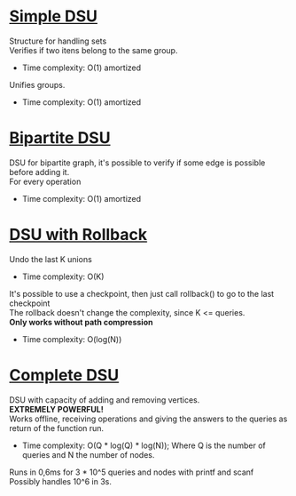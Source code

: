 # [Simple DSU](dsu.cpp)
Structure for handling sets\
Verifies if two itens belong to the same group.
* Time complexity: O(1) amortized

Unifies groups.
* Time complexity: O(1) amortized

# [Bipartite DSU](bipartite_dsu.cpp)
DSU for bipartite graph, it's possible to verify if some edge is possible before adding it.\
For every operation
* Time complexity: O(1) amortized

# [DSU with Rollback](rollback_dsu.cpp)
Undo the last K unions
* Time complexity: O(K)

It's possible to use a checkpoint, then just call rollback() to go to the last checkpoint\
The rollback doesn't change the complexity, since K <= queries.\
**Only works without path compression**
* Time complexity: O(log(N))

# [Complete DSU](full_dsu.cpp)
DSU with capacity of adding and removing vertices.\
**EXTREMELY POWERFUL!**\
Works offline, receiving operations and giving the answers to the queries as return of the function run.
* Time complexity: O(Q * log(Q) * log(N)); Where Q is the number of queries and N the number of nodes.

Runs in 0,6ms for 3 * 10^5 queries and nodes with printf and scanf  
Possibly handles 10^6 in 3s.
